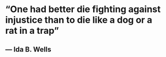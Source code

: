 # “One had better die fighting against injustice than to die like a dog or a rat in a trap”

## — Ida B. Wells
